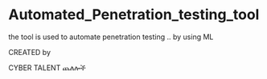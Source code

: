 # Automated_Penetration_testing_tool

the tool is used to automate penetration testing .. by using ML


CREATED by 

CYBER TALENT ጨለሎች
